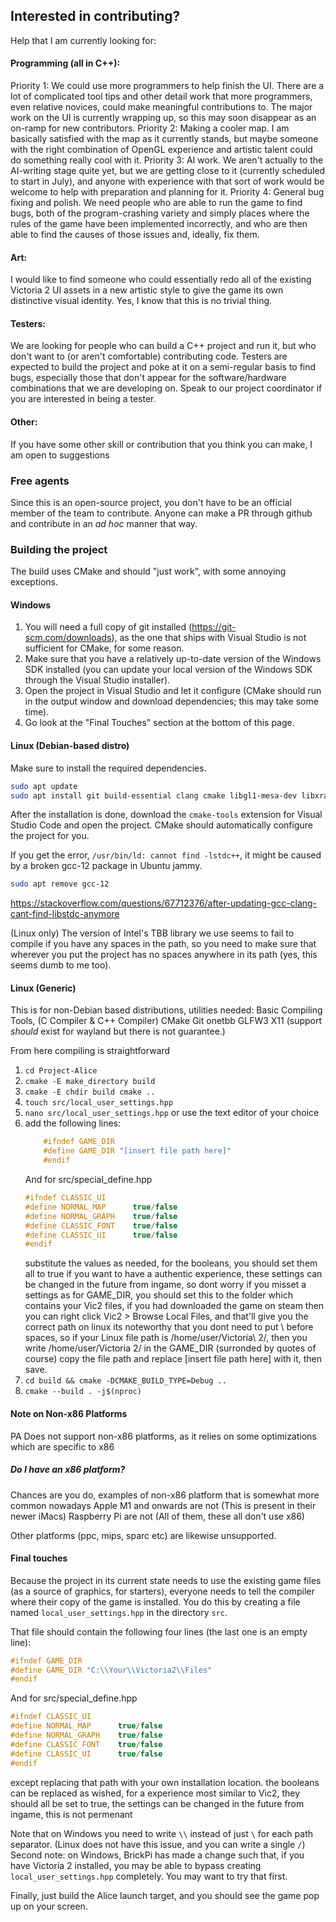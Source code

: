 ## Interested in contributing?

Help that I am currently looking for:

#### Programming (all in C++):

Priority 1: We could use more programmers to help finish the UI. There are a lot of complicated tool tips and other detail work that more programmers, even relative novices, could make meaningful contributions to. The major work on the UI is currently wrapping up, so this may soon disappear as an on-ramp for new contributors.
Priority 2: Making a cooler map. I am basically satisfied with the map as it currently stands, but maybe someone with the right combination of OpenGL experience and artistic talent could do something really cool with it.
Priority 3: AI work. We aren't actually to the AI-writing stage quite yet, but we are getting close to it (currently scheduled to start in July), and anyone with experience with that sort of work would be welcome to help with preparation and planning for it.
Priority 4: General bug fixing and polish. We need people who are able to run the game to find bugs, both of the program-crashing variety and simply places where the rules of the game have been implemented incorrectly, and who are then able to find the causes of those issues and, ideally, fix them.

#### Art:

I would like to find someone who could essentially redo all of the existing Victoria 2 UI assets in a new artistic style to give the game its own distinctive visual identity. Yes, I know that this is no trivial thing.

#### Testers:

We are looking for people who can build a C++ project and run it, but who don't want to (or aren't comfortable) contributing code. Testers are expected to build the project and poke at it on a semi-regular basis to find bugs, especially those that don't appear for the software/hardware combinations that we are developing on. Speak to our project coordinator if you are interested in being a tester.

#### Other:

If you have some other skill or contribution that you think you can make, I am open to suggestions

### Free agents

Since this is an open-source project, you don't have to be an official member of the team to contribute. Anyone can make a PR through github and contribute in an *ad hoc* manner that way.

### Building the project

The build uses CMake and should "just work", with some annoying exceptions.

#### Windows

1. You will need a full copy of git installed (https://git-scm.com/downloads), as the one that ships with Visual Studio is not sufficient for CMake, for some reason.
2. Make sure that you have a relatively up-to-date version of the Windows SDK installed (you can update your local version of the Windows SDK through the Visual Studio installer).
3. Open the project in Visual Studio and let it configure (CMake should run in the output window and download dependencies; this may take some time).
4. Go look at the "Final Touches" section at the bottom of this page.

#### Linux (Debian-based distro)

Make sure to install the required dependencies.

```bash
sudo apt update
sudo apt install git build-essential clang cmake libgl1-mesa-dev libxrandr-dev libxinerama-dev libxcursor-dev libxi-dev
```

After the installation is done, download the `cmake-tools` extension for Visual Studio Code and open the project. CMake should automatically configure the project for you.

If you get the error, `/usr/bin/ld: cannot find -lstdc++`, it might be caused by a broken gcc-12 package in Ubuntu jammy.
```bash
sudo apt remove gcc-12
```
https://stackoverflow.com/questions/67712376/after-updating-gcc-clang-cant-find-libstdc-anymore

(Linux only) The version of Intel's TBB library we use seems to fail to compile if you have any spaces in the path, so you need to make sure that wherever you put the project has no spaces anywhere in its path (yes, this seems dumb to me too).

#### Linux (Generic)

This is for non-Debian based distributions, utilities needed:
Basic Compiling Tools, (C Compiler & C++ Compiler)
CMake
Git
onetbb
GLFW3
X11 (support *should* exist for wayland but there is not guarantee.)

From here compiling is straightforward
1. `cd Project-Alice`
2. `cmake -E make_directory build`
3. `cmake -E chdir build cmake ..`
4. `touch src/local_user_settings.hpp`
5. `nano src/local_user_settings.hpp` or use the text editor of your choice
6. add the following lines:
    ```cpp
        #ifndef GAME_DIR
        #define GAME_DIR "[insert file path here]"
        #endif

    ```
    And for src/special_define.hpp
    ```cpp
    #ifndef CLASSIC_UI
    #define NORMAL_MAP      true/false
    #define NORMAL_GRAPH    true/false
    #define CLASSIC_FONT    true/false
    #define CLASSIC_UI      true/false
    #endif
    ```
    substitute the values as needed, for the booleans, you should set them all to true if you want to have a authentic experience, these settings can be changed in the future from ingame, so dont worry if you misset a settings
    as for GAME_DIR, you should set this to the folder which contains your Vic2 files, if you had downloaded the game on steam then you can right click Vic2 > Browse Local Files, and that'll give you the correct path
    on linux its noteworthy that you dont need to put \ before spaces, so if your Linux file path is /home/user/Victoria\ 2/, then you write /home/user/Victoria 2/ in the GAME_DIR (surronded by quotes of course)
    copy the file path and replace [insert file path here] with it, then save.
7. `cd build && cmake -DCMAKE_BUILD_TYPE=Debug ..`
8. `cmake --build . -j$(nproc)`

#### Note on Non-x86 Platforms

PA Does not support non-x86 platforms, as it relies on some optimizations which are specific to x86

##### Do I have an x86 platform?

Chances are you do, examples of non-x86 platform that is somewhat more common nowadays
Apple M1 and onwards are not (This is present in their newer iMacs)
Raspberry Pi are not (All of them, these all don't use x86)

Other platforms (ppc, mips, sparc etc) are likewise unsupported.

#### Final touches

Because the project in its current state needs to use the existing game files (as a source of graphics, for starters), everyone needs to tell the compiler where their copy of the game is installed. You do this by creating a file named `local_user_settings.hpp` in the directory `src`.

That file should contain the following four lines (the last one is an empty line):
```cpp
#ifndef GAME_DIR
#define GAME_DIR "C:\\Your\\Victoria2\\Files"
#endif

```
And for src/special_define.hpp
```cpp
#ifndef CLASSIC_UI
#define NORMAL_MAP      true/false
#define NORMAL_GRAPH    true/false
#define CLASSIC_FONT    true/false
#define CLASSIC_UI      true/false
#endif
```
except replacing that path with your own installation location.
the booleans can be replaced as wished, for a experience most similar to Vic2, they should all be set to true, the settings can be changed in the future from ingame, this is not permenant

Note that on Windows you need to write `\\` instead of just `\` for each path separator. (Linux does not have this issue, and you can write a single `/`)
Second note: on Windows, BrickPi has made a change such that, if you have Victoria 2 installed, you may be able to bypass creating `local_user_settings.hpp` completely. You may want to try that first.

Finally, just build the Alice launch target, and you should see the game pop up on your screen.
